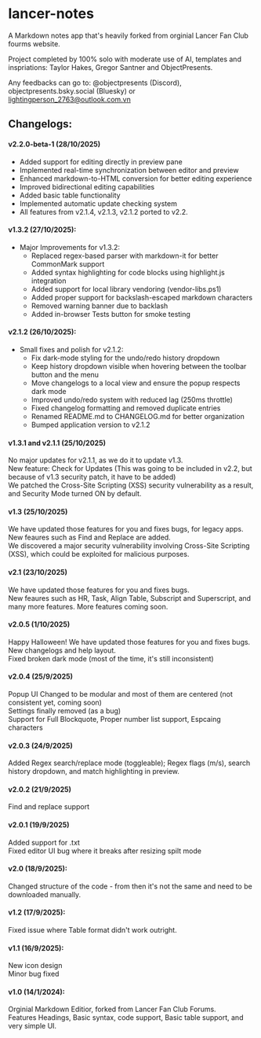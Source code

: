 # lancer-notes
A Markdown notes app that's heavily forked from orginial Lancer Fan Club fourms website.

Project completed by 100% solo with moderate use of AI, templates and inspriations: Taylor Hakes, Gregor Santner and ObjectPresents.

Any feedbacks can go to: @objectpresents (Discord), objectpresents.bsky.social (Bluesky) or lightingperson_2763@outlook.com.vn

## Changelogs:
#### v2.2.0-beta-1 (28/10/2025)

- Added support for editing directly in preview pane
- Implemented real-time synchronization between editor and preview
- Enhanced markdown-to-HTML conversion for better editing experience
- Improved bidirectional editing capabilities
- Added basic table functionality
- Implemented automatic update checking system
- All features from v2.1.4, v2.1.3, v2.1.2 ported to v2.2.
#### v1.3.2 (27/10/2025):
- Major Improvements for v1.3.2:
  - Replaced regex-based parser with markdown-it for better CommonMark support
  - Added syntax highlighting for code blocks using highlight.js integration
  - Added support for local library vendoring (vendor-libs.ps1)
  - Added proper support for backslash-escaped markdown characters
  - Removed warning banner due to backlash
  - Added in-browser Tests button for smoke testing
#### v2.1.2 (26/10/2025):
- Small fixes and polish for v2.1.2:
  - Fix dark-mode styling for the undo/redo history dropdown
  - Keep history dropdown visible when hovering between the toolbar button and the menu
  - Move changelogs to a local view and ensure the popup respects dark mode
  - Improved undo/redo system with reduced lag (250ms throttle)
  - Fixed changelog formatting and removed duplicate entries
  - Renamed README.md to CHANGELOG.md for better organization
  - Bumped application version to v2.1.2

#### v1.3.1 and v2.1.1 (25/10/2025)
No major updates for v2.1.1, as we do it to update v1.3.\
New feature: Check for Updates (This was going to be included in v2.2, but because of v1.3 security patch, it have to be added)\
We patched the Cross-Site Scripting (XSS) security vulnerability as a result, and Security Mode turned ON by default.
#### v1.3 (25/10/2025)
We have updated those features for you and fixes bugs, for legacy apps.\
New feaures such as Find and Replace are added.\
We discovered a major security vulnerability involving Cross-Site Scripting (XSS), which could be exploited for malicious purposes.
#### v2.1 (23/10/2025)
We have updated those features for you and fixes bugs.\
New feaures such as HR, Task, Align Table, Subscript and Superscript, and many more features. More features coming soon.
#### v2.0.5 (1/10/2025)
Happy Halloween! We have updated those features for you and fixes bugs.\
New changelogs and help layout.\
Fixed broken dark mode (most of the time, it's still inconsistent)
#### v2.0.4 (25/9/2025)
Popup UI Changed to be modular and most of them are centered (not consistent yet, coming soon)\
Settings finally removed (as a bug)\
Support for Full Blockquote, Proper number list support, Espcaing characters
#### v2.0.3 (24/9/2025)
Added Regex search/replace mode (toggleable); Regex flags (m/s), search history dropdown, and match highlighting in preview.
#### v2.0.2 (21/9/2025)
Find and replace support
#### v2.0.1 (19/9/2025)
Added support for .txt\
Fixed editor UI bug where it breaks after resizing spilt mode
#### v2.0 (18/9/2025): 
Changed structure of the code - from then it's not the same and need to be downloaded manually.
#### v1.2 (17/9/2025):
Fixed issue where Table format didn't work outright.
#### v1.1 (16/9/2025):
New icon design\
Minor bug fixed
#### v1.0 (14/1/2024): 
Orginial Markdown Editior, forked from Lancer Fan Club Forums.\
Features Headings, Basic syntax, code support, Basic table support, and very simple UI.
